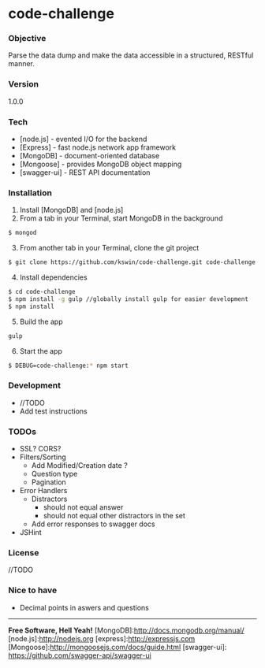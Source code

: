 # code-challenge
### Objective
Parse the data dump and make the data accessible in a structured, RESTful manner.

### Version
1.0.0

### Tech

* [node.js] - evented I/O for the backend
* [Express] - fast node.js network app framework 
* [MongoDB] - document-oriented database 
* [Mongoose] - provides MongoDB object mapping 
* [swagger-ui] - REST API documentation

### Installation
1. Install [MongoDB] and [node.js]
2. From a tab in your Terminal, start MongoDB in the background
```sh
$ mongod
``` 
3. From another tab in your Terminal, clone the git project
```sh
$ git clone https://github.com/kswin/code-challenge.git code-challenge
```
4. Install dependencies
```sh
$ cd code-challenge
$ npm install -g gulp //globally install gulp for easier development
$ npm install
```
5. Build the app
```sh
gulp
```
6. Start the app
```sh
$ DEBUG=code-challenge:* npm start
```

### Development
- //TODO
- Add test instructions

### TODOs
- SSL? CORS?
- Filters/Sorting
    - Add Modified/Creation date ?
    - Question type
    - Pagination
- Error Handlers
    - Distractors 
        - should not equal answer
        - should not equal other distractors in the set
    - Add error responses to swagger docs
- JSHint

### License 
//TODO 


### Nice to have
- Decimal points in aswers and questions
----

**Free Software, Hell Yeah!**
[MongoDB]:http://docs.mongodb.org/manual/
[node.js]:http://nodejs.org
[express]:http://expressjs.com
[Mongoose]:http://mongoosejs.com/docs/guide.html
[swagger-ui]: https://github.com/swagger-api/swagger-ui
